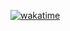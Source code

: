 [![wakatime](https://wakatime.com/badge/user/4d615465-e0fd-4949-97cd-3e87fb7c0f6d.svg)](https://wakatime.com/@4d615465-e0fd-4949-97cd-3e87fb7c0f6d)


<!--
**tonyaber/tonyaber** is a ✨ _special_ ✨ repository because its `README.md` (this file) appears on your GitHub profile.

Here are some ideas to get you started:

- 🔭 I’m currently working on ...
- 🌱 I’m currently learning ...
- 👯 I’m looking to collaborate on ...
- 🤔 I’m looking for help with ...
- 💬 Ask me about ...
- 📫 How to reach me: ...
- 😄 Pronouns: ...
- ⚡ Fun fact: ...
-->
